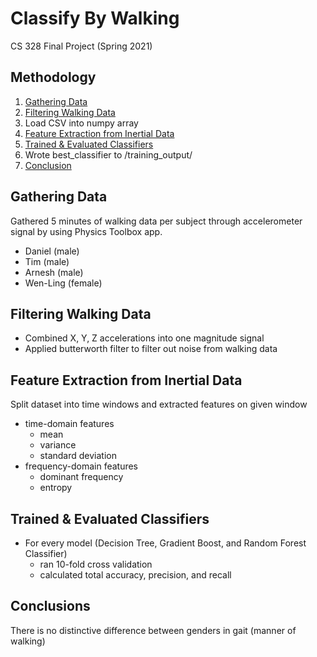 # Classify By Walking
CS 328 Final Project (Spring 2021)

## Methodology
1. [Gathering Data](#gathering-data)
2. [Filtering Walking Data](#filtering-walking-data)
3. Load CSV into numpy array 
4. [Feature Extraction from Inertial Data](#feature-extraction-from-inertial-data)
5. [Trained & Evaluated Classifiers](#trained--evaluated-classifiers)
6. Wrote best_classifier to /training_output/
7. [Conclusion](#conclusion)

## Gathering Data
Gathered 5 minutes of walking data per subject through accelerometer signal by using Physics Toolbox app.
- Daniel (male)
- Tim (male)
- Arnesh (male)
- Wen-Ling (female)

## Filtering Walking Data
- Combined X, Y, Z accelerations into one magnitude signal
- Applied butterworth filter to filter out noise from walking data

## Feature Extraction from Inertial Data
Split dataset into time windows and extracted features on given window
- time-domain features
  - mean
  - variance
  - standard deviation
- frequency-domain features
  - dominant frequency
  - entropy

## Trained \& Evaluated Classifiers
- For every model (Decision Tree, Gradient Boost, and Random Forest Classifier)
  - ran 10-fold cross validation
  - calculated total accuracy, precision, and recall

## Conclusions
There is no distinctive difference between genders in gait (manner of walking)